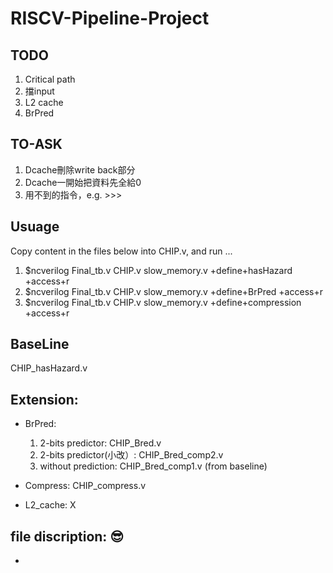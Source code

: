 # RISCV-Pipeline-Project

## TODO
1. Critical path
2. 擋input
3. L2 cache
4. BrPred

## TO-ASK
1. Dcache刪除write back部分
2. Dcache一開始把資料先全給0
3. 用不到的指令，e.g. >>>

## Usuage 
Copy content in the files below into CHIP.v, and run ...
1. $ncverilog Final_tb.v CHIP.v slow_memory.v +define+hasHazard +access+r
2. $ncverilog Final_tb.v CHIP.v slow_memory.v +define+BrPred +access+r
3. $ncverilog Final_tb.v CHIP.v slow_memory.v +define+compression +access+r 

## BaseLine
  CHIP_hasHazard.v
  
## Extension:

* BrPred:
  1. 2-bits predictor: CHIP_Bred.v
  2. 2-bits predictor(小改）:  CHIP_Bred_comp2.v 
  3. without prediction: CHIP_Bred_comp1.v (from baseline)

* Compress: 
  CHIP_compress.v

* L2_cache:
  X

## file discription: 😎
* 
